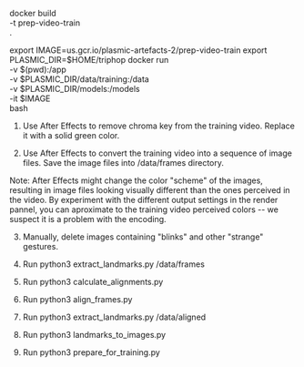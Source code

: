 docker build \
	-t prep-video-train \
	.

export IMAGE=us.gcr.io/plasmic-artefacts-2/prep-video-train
export PLASMIC_DIR=$HOME/triphop
docker run \
	-v $(pwd):/app \
	-v $PLASMIC_DIR/data/training:/data \
	-v $PLASMIC_DIR/models:/models \
	-it $IMAGE \
	bash

1) Use After Effects to remove chroma key from the training video. Replace it with a solid green color.

2) Use After Effects to convert the training video into a sequence of image files. Save the image files into /data/frames directory. 

Note: After Effects might change the color "scheme" of the images, resulting in image files looking visually different than the ones perceived in the video. By experiment with the different output settings in the render pannel, you can aproximate to the training video perceived colors -- we suspect it is a problem with the encoding.

3) Manually, delete images containing "blinks" and other "strange" gestures.

4) Run python3 extract_landmarks.py /data/frames

5) Run python3 calculate_alignments.py

6) Run python3 align_frames.py

7) Run python3 extract_landmarks.py /data/aligned

8) Run python3 landmarks_to_images.py

9) Run python3 prepare_for_training.py

